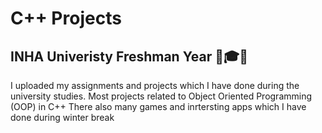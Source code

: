 # C++ Projects
## INHA Univeristy Freshman Year 🏫🎓📔


I uploaded my assignments and projects which I have done during the university studies. 
Most projects related to Object Oriented Programming (OOP) in C++
There also many games and inrtersting apps which I have done during winter break
